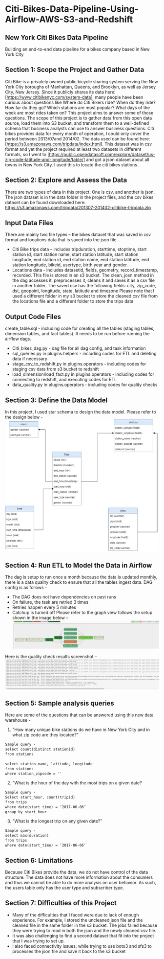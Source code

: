 # Citi-Bikes-Data-Pipeline-Using-Airflow-AWS-S3-and-Redshift
## New York Citi Bikes Data Pipeline 
Building an end-to-end data pipeline for a bikes company based in New York City
## Section 1: Scope the Project and Gather Data
Citi Bike is a privately owned public bicycle sharing system serving the New York City boroughs of Manhattan, Queens, and Brooklyn, as well as Jersey City, New Jersey. Since it publicly shares its data here: [https://www.citibikenyc.com/system-data], many people have been curious about questions like Where do Citi Bikers ride? When do they ride? How far do they go? Which stations are most popular? What days of the week are most rides taken on? This project aims to answer some of those questions.
The scope of this project is to gather data from this open data source, load them into S3 bucket, and transform them to a well-defined schema that business analysts can use to answer business questions. Citi bikes provides data for every month of operation, I could only cover the period between 2013/07and 2014/02. The data used can be found here: [https://s3.amazonaws.com/tripdata/index.html]. This dataset was in csv format and yet the project required at least two datasets in different formats, so I went to [https://public.opendatasoft.com/explore/dataset/us-zip-code-latitude-and-longitude/table/] and got a json dataset about all towns in New York City. I used this to locate the citi bikes stations.
## Section 2: Explore and Assess the Data
There are two types of data in this project. One is csv, and another is json. The json dataset is in the data folder in the project files, and the csv bikes dataset can be found downloaded here: https://s3.amazonaws.com/tripdata/201307-201402-citibike-tripdata.zip
## Input Data Files
There are mainly two file types – the bikes dataset that was saved in csv format and locations data that is saved into the json file.
- Citi Bike trips data – includes tripduration, starttime, stoptime, start station id, start station name, start station latitude, start station longitude, end station id, end station name, end station latitude, end station longitude, bikeid, usertype, birth year and gender.
- Locations data - includes datasetid, fields, geometry, record_timestamp, recorded. This file is stored in an s3 bucket. The clean_josn method in the dag accesses it, preprocesses it, cleans it and saves it as a csv file in another folder. The saved csv has the following fields: city, zip_code, dst, geopoint, longitude, state, latitude and timezone
Please note that I used a different folder in my s3 bucket to store the cleaned csv file from the locations file and a different folder to store the trips data
## Output Code Files
create_table.sql - including code for creating all the tables (staging tables, dimension tables, and fact tables). It needs to be run before running the airflow dags.
- Citi_bikes_dag.py - dag file for all dag config, and task information
- sql_queries.py in plugins.helpers - including codes for ETL and deleting data if necessary
- stage_csv_to_redshift.py in plugins.operators - including codes for staging csv data from s3 bucket to redshift
- load_dimension/load_fact.py in plugins.operators - including codes for connecting to redshift, and executing codes for ETL
- data_quality.py in plugins.operators - including codes for quality checks
## Section 3: Define the Data Model
In this project, I used star schema to design the data model. Please refer to the design below -
![alt text](https://github.com/pintolx/Citi-Bikes-Data-Pipeline-Using-Airflow-AWS-S3-and-Redshift/blob/master/Citi%20Bikes%20Data%20Model%20Diagram.jpg)

## Section 4: Run ETL to Model the Data in Airflow
The dag is setup to run once a month because the data is updated monthly, there is a data quality check to ensure that all the tables ingest data.
DAG config is as follows -
-	The DAG does not have dependencies on past runs
-	On failure, the task are retried 3 times
-	Retries happen every 5 minutes
-	Catchup is turned off
Please refer to the graph view follows the setup shown in the image below – 
![alt text](https://github.com/pintolx/Citi-Bikes-Data-Pipeline-Using-Airflow-AWS-S3-and-Redshift/blob/master/Citi%20Bikes%20DAG%20Graph.PNG)

Here is the quality check results screenshot – 
![alt text](https://github.com/pintolx/Citi-Bikes-Data-Pipeline-Using-Airflow-AWS-S3-and-Redshift/blob/master/Citi%20Bikes%20Pipeline%20Data%20Quality%20Check.PNG)

## Section 5: Sample analysis queries
Here are some of the questions that can be answered using this new data warehouse -
1.	"How many unique bike stations do we have in New York City and in what zip code are they located?"
```
Sample query -
select count(distinct stationid) 
from stations

select station_name, latitude, longitude
from stations
where station_zipcode = ''
```

2.	"What is the hour of the day with the most trips on a given date?
```
Sample query -
Select start_hour, count(tripid) 
from trips
where date(start_time) = ‘2017-06-06’
group by start_hour
```
3.	"What is the longest trip on any given date?"
```
Sample query -
select max(duration) 
from trips
where date(start_time) = ‘2017-06-06’
```
## Section 6: Limitations
Because Citi Bikes provide the data, we do not have control of the data structure. The data does not have more information about the consumers and thus we cannot be able to do more analysis on user behavior. As such, the users table only has the user type and subscriber type.  
## Section 7: Difficulties of this Project
-	Many of the difficulties that I faced were due to lack of enough experience. For example, I stored the uncleaned json file and the cleaned file in the same folder in the s3 bucket. The jobs failed because they were trying to read in both the json and the newly cleaned csv file.
-	It was also challenging to find a second dataset that fit into the project that I was trying to set up.
-	I also faced connectivity issues, while trying to use boto3 and sfs3 to processes the json file and save it back to the s3 bucket
